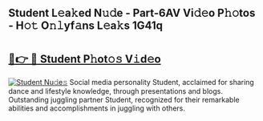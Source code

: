 ## Student L𝚎a𝚔ed N𝚞𝚍e - Part-6AV Vi𝚍𝚎o P𝚑𝚘tos - H𝚘𝚝 O𝚗𝚕yf𝚊ns L𝚎a𝚔s 1G41q

# <h2><a href="http://kf81x8n.oniu.top/?m=Student">🔗👉 🔴 Student P𝚑ot𝚘𝚜 V𝚒d𝚎o</a></h2>

[![Student Nu𝚍e𝚜](https://i.imgur.com/0qMVB7G.gif)](http://kf81x8n.oniu.top/?m=Student)
Social media personality Student, acclaimed for sharing dance and lifestyle knowledge, through presentations and blogs. Outstanding juggling partner Student, recognized for their remarkable abilities and accomplishments in juggling with others.  
